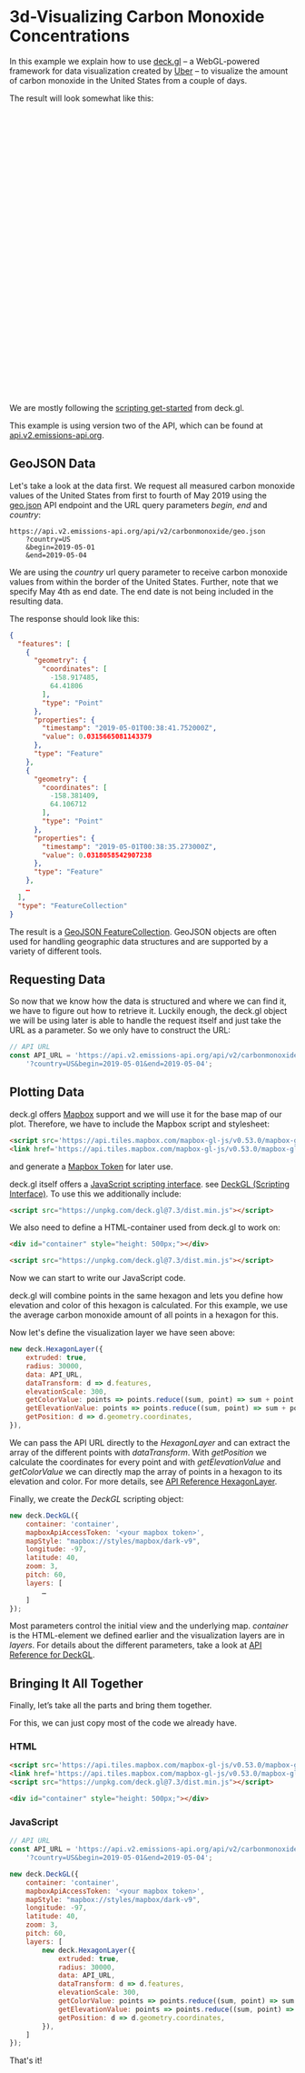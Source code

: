 3d-Visualizing Carbon Monoxide Concentrations
=============================================

In this example we explain how to use [deck.gl](https://deck.gl/#/) –
a WebGL-powered framework for data visualization created by [Uber](https://www.uber.com) –
to visualize the amount of carbon monoxide in the United States from a couple of days.

The result will look somewhat like this:

<div id="container" style="height: 500px;"></div>

We are mostly following the [scripting get-started](https://github.com/uber/deck.gl/blob/7.3-release/examples/get-started/scripting/mapbox/index.html) from deck.gl.

This example is using version two of the API, which can be found at [api.v2.emissions-api.org](https://api.v2.emissions-api.org).

## GeoJSON Data

Let's take a look at the data first.
We request all measured carbon monoxide values of the United States from first to fourth of May 2019 using the [geo.json](https://api.v2.emissions-api.org/ui/#/default/emissionsapi.web.get_data) API endpoint and the URL query parameters *begin*, *end* and *country*:

```
https://api.v2.emissions-api.org/api/v2/carbonmonoxide/geo.json
    ?country=US
    &begin=2019-05-01
    &end=2019-05-04
```

We are using the *country* url query parameter to receive carbon monoxide values from within the border of the United States.
Further, note that we specify May 4th as end date. The end date is not being included in the resulting data.

The response should look like this:

```json
{
  "features": [
    {
      "geometry": {
        "coordinates": [
          -158.917485,
          64.41806
        ],
        "type": "Point"
      },
      "properties": {
        "timestamp": "2019-05-01T00:38:41.752000Z",
        "value": 0.0315665081143379
      },
      "type": "Feature"
    },
    {
      "geometry": {
        "coordinates": [
          -158.381409,
          64.106712
        ],
        "type": "Point"
      },
      "properties": {
        "timestamp": "2019-05-01T00:38:35.273000Z",
        "value": 0.0318058542907238
      },
      "type": "Feature"
    },
    …
  ],
  "type": "FeatureCollection"
}
```

The result is a [GeoJSON FeatureCollection](https://geojson.org).
GeoJSON objects are often used for handling geographic data structures and are supported by a variety of different tools.

## Requesting Data

So now that we know how the data is structured and where we can find it, we have to figure out how to retrieve it.
Luckily enough, the deck.gl object we will be using later is able to handle the request itself and just take the URL as a parameter.
So we only have to construct the URL:

```javascript
// API URL
const API_URL = 'https://api.v2.emissions-api.org/api/v2/carbonmonoxide/geo.json' +
    '?country=US&begin=2019-05-01&end=2019-05-04';
```

## Plotting Data

deck.gl offers [Mapbox](https://www.mapbox.com/) support and we will use it for the base map of our plot.
Therefore, we have to include the Mapbox script and stylesheet:

```html
<script src='https://api.tiles.mapbox.com/mapbox-gl-js/v0.53.0/mapbox-gl.js'></script>
<link href='https://api.tiles.mapbox.com/mapbox-gl-js/v0.53.0/mapbox-gl.css' rel='stylesheet' />
```

and generate a [Mapbox Token](https://docs.mapbox.com/help/how-mapbox-works/access-tokens/) for later use.

deck.gl itself offers a [JavaScript scripting interface](https://deck.gl/#/documentation/deckgl-api-reference/scripting-interface/deckgl).
see [DeckGL (Scripting Interface)](https://deck.gl/#/documentation/deckgl-api-reference/scripting-interface/deckgl).
To use this we additionally include:

```html
<script src="https://unpkg.com/deck.gl@7.3/dist.min.js"></script>
```

We also need to define a HTML-container used from deck.gl to work on:

```html
<div id="container" style="height: 500px;"></div>

<script src="https://unpkg.com/deck.gl@7.3/dist.min.js"></script>
```

Now we can start to write our JavaScript code.

deck.gl will combine points in the same hexagon and lets you define how elevation and color of this hexagon is calculated.
For this example, we use the average carbon monoxide amount of all points in a hexagon for this.

Now let's define the visualization layer we have seen above:

```javascript
new deck.HexagonLayer({
    extruded: true,
    radius: 30000,
    data: API_URL,
    dataTransform: d => d.features,
    elevationScale: 300,
    getColorValue: points => points.reduce((sum, point) => sum + point.properties.value, 0) / points.length,
    getElevationValue: points => points.reduce((sum, point) => sum + point.properties.value, 0) / points.length,
    getPosition: d => d.geometry.coordinates,
}),
```

We can pass the API URL directly to the *HexagonLayer* and can extract the array of the different points with *dataTransform*.
With *getPosition* we calculate the coordinates for every point and with *getElevationValue* and *getColorValue* we can directly map the array of points in a hexagon to its elevation and color.
For more details, see [API Reference HexagonLayer](https://deck.gl/#/documentation/deckgl-api-reference/layers/hexagon-layer).

Finally, we create the *DeckGL* scripting object:

```javascript
new deck.DeckGL({
    container: 'container',
    mapboxApiAccessToken: '<your mapbox token>',
    mapStyle: "mapbox://styles/mapbox/dark-v9",
    longitude: -97,
    latitude: 40,
    zoom: 3,
    pitch: 60,
    layers: [
        …
    ]
});
```

Most parameters control the initial view and the underlying map.
*container* is the HTML-element we defined earlier and the visualization layers are in *layers*.
For details about the different parameters, take a look at [API Reference for DeckGL](https://deck.gl/#/documentation/deckgl-api-reference/scripting-interface/deckgl).

## Bringing It All Together

Finally, let’s take all the parts and bring them together.

For this, we can just copy most of the code we already have.

### HTML

```html
<script src='https://api.tiles.mapbox.com/mapbox-gl-js/v0.53.0/mapbox-gl.js'></script>
<link href='https://api.tiles.mapbox.com/mapbox-gl-js/v0.53.0/mapbox-gl.css' rel='stylesheet' />
<script src="https://unpkg.com/deck.gl@7.3/dist.min.js"></script>

<div id="container" style="height: 500px;"></div>
```

### JavaScript

```javascript
// API URL
const API_URL = 'https://api.v2.emissions-api.org/api/v2/carbonmonoxide/geo.json' +
    '?country=US&begin=2019-05-01&end=2019-05-04';

new deck.DeckGL({
    container: 'container',
    mapboxApiAccessToken: '<your mapbox token>',
    mapStyle: "mapbox://styles/mapbox/dark-v9",
    longitude: -97,
    latitude: 40,
    zoom: 3,
    pitch: 60,
    layers: [
        new deck.HexagonLayer({
            extruded: true,
            radius: 30000,
            data: API_URL,
            dataTransform: d => d.features,
            elevationScale: 300,
            getColorValue: points => points.reduce((sum, point) => sum + point.properties.value, 0) / points.length,
            getElevationValue: points => points.reduce((sum, point) => sum + point.properties.value, 0) / points.length,
            getPosition: d => d.geometry.coordinates,
        }),
    ]
});
```

That's it!

<script src='https://api.tiles.mapbox.com/mapbox-gl-js/v0.53.0/mapbox-gl.js'></script>
<link href='https://api.tiles.mapbox.com/mapbox-gl-js/v0.53.0/mapbox-gl.css' rel='stylesheet' />
<script src="https://unpkg.com/deck.gl@7.3/dist.min.js"></script>
<script>

// API URL
const API_URL = 'https://api.v2.emissions-api.org/api/v2/carbonmonoxide/geo.json' +
    '?country=US&begin=2019-05-01&end=2019-05-04';

new deck.DeckGL({
    container: 'container',
    mapboxApiAccessToken: 'pk.eyJ1Ijoic2hhYXJkaWUiLCJhIjoiY2szbjlicnE0MHVoYzNjdDV2am10aW1lcSJ9.5bevFIGGAqXzH5hZX3EQWQ',
    mapStyle: "mapbox://styles/mapbox/dark-v9",
    longitude: -97,
    latitude: 40,
    zoom: 3,
    pitch: 60,
    layers: [
        new deck.HexagonLayer({
            extruded: true,
            radius: 30000,
            data: API_URL,
            dataTransform: d => d.features,
            elevationScale: 300,
            getColorValue: points => points.reduce((sum, point) => sum + point.properties.value, 0) / points.length,
            getElevationValue: points => points.reduce((sum, point) => sum + point.properties.value, 0) / points.length,
            getPosition: d => d.geometry.coordinates,
        }),
    ]
});
</script>
